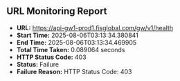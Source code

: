 ## URL Monitoring Report

- **URL:** https://api-gw1-prod1.fisglobal.com/gw/v1/health
- **Start Time:** 2025-08-06T03:13:34.380841
- **End Time:** 2025-08-06T03:13:34.469905
- **Total Time Taken:** 0.089064 seconds
- **HTTP Status Code:** 403
- **Status:** Failure
- **Failure Reason:** HTTP Status Code: 403
